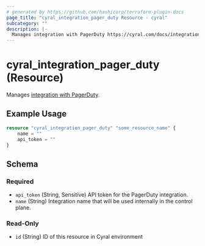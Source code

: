 ```yaml
---
# generated by https://github.com/hashicorp/terraform-plugin-docs
page_title: "cyral_integration_pager_duty Resource - cyral"
subcategory: ""
description: |-
  Manages integration with PagerDuty https://cyral.com/docs/integrations/incident-response/pagerduty/#in-cyral.
---
```


# cyral_integration_pager_duty (Resource)

Manages [integration with PagerDuty](https://cyral.com/docs/integrations/incident-response/pagerduty/#in-cyral).

## Example Usage

```terraform
resource "cyral_integration_pager_duty" "some_resource_name" {
    name = ""
    api_token = ""
}
```

<!-- schema generated by tfplugindocs -->
## Schema

### Required

- `api_token` (String, Sensitive) API token for the PagerDuty integration.
- `name` (String) Integration name that will be used internally in the control plane.

### Read-Only

- `id` (String) ID of this resource in Cyral environment


